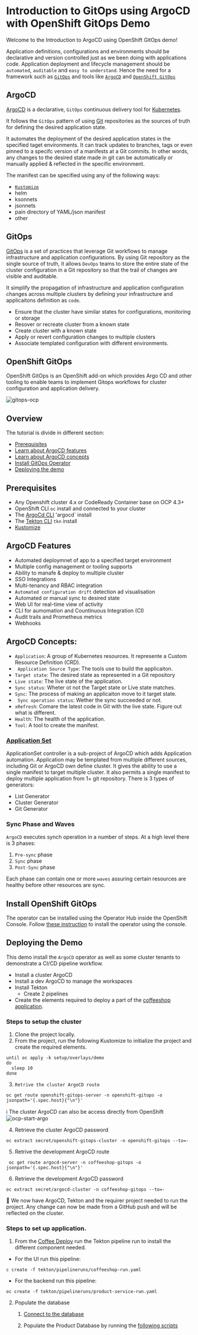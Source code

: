# Introduction to GitOps using ArgoCD with OpenShift GitOps Demo

Welcome to the Introduction to ArgoCD using OpenShift GitOps demo!

Application definitions, configurations and environments should be declarative and version controlled just as we been doing with applications code. Application deployment and lifecycle management should be `automated`, `auditable` and `easy to understand`. Hence the need for a framework such as [`GitOps`](#gitops) and tools like [`ArgoCD`](#argocd) and [`OpenShift GitOps`](#openshift-gitops)

## ArgoCD
[ArgoCD](https://argo-cd.readthedocs.io/en/stable/) is a declarative, `GitOps` continuous delivery tool for [Kubernetes](https://kubernetes.io/). 

It follows the `GitOps` pattern of using [Git](Githttps://git-scm.com) repositories as the sources of truth for defining the desired application state.

It automates the deployment of the desired application states in the specified taget environments. It can track updates to branches, tags or even pinned to a specifc version of a manifests at a Git commits. In other words, any changes to the desired state made in git can be automatically or manually applied & reflected in the specific environment.

The manifest can be specified using any of the following ways:
* [`Kustomize`](https://kustomize.io/)
* helm
* ksonnets
* jsonnets
* pain directory of YAML/json manifest
* other

## GitOps
[GitOps](https://cloud.redhat.com/learn/topics/gitops/) is a set of practices that leverage Git workflows to manage infrastructure and application configurations. By using Git repository as the single source of truth, it allows `DevOps` teams to store the entire state of the cluster configuration in a Git repository so that the trail of changes are visible and auditable.

It simplify the propagation of infrastructure and application configuration changes across multiple clusters by defining your infrastructure and applicaitons definition as `code`.
* Ensure that the cluster have similar states for configurations, monitoring or storage
* Resover or recreate cluster from a known state
* Create cluster with a known state
* Apply or revert configuration changes to multiple clusters
* Associate templated configuration with different environments.

## OpenShift GitOps

OpenShift GitOps is an OpenShift add-on which provides Argo CD and other tooling to enable teams to implement Gitops workflows for cluster configuration and application delivery. 

![gitops-ocp](docs/images/gitops-ocp.png)

## Overview

The tutorial is divide in different section:

* [Prerequisites](#prerequisites)
* [Learn about ArgoCD features](#argocd-features)
* [Learn about ArgoCD concepts](#argocd-concepts)
* [Install GitOps Operator](install-openshift-gitops)
* [Deploying the demo](#deploying-the-demo)

## Prerequisites

* Any Openshift cluster 4.x or CodeReady Container base on OCP 4.3+
* OpenShift CLI `oc` install and connected to your cluster
* The [ArgoCd CLI](https://argo-cd.readthedocs.io/en/stable/cli_installation/) 'argocd` install
* The [Tekton CLI](https://github.com/tektoncd/cli) `tkn` install
* [Kustomize](https://kustomize.io/)

## ArgoCD Features 
* Automated deploymnet of app to a specified target environment
* Multiple config management or tooling supports
* Ability to manafe & deploy to multiple cluster
* SSO Integrations
* Multi-tenancy and RBAC integration
* `Automated configuration drift` detection ad visualisation
* Automated or manual sync to desired state
* Web UI for real-time view of activity
* CLI for aumomation and Countinuous Integration (CI)
* Audit trails and Prometheus metrics 
* Webhooks


## ArgoCD Concepts:
* `Application`: A group of Kubernetes resources. It represente a Custom Resource Definition (CRD).
* ` Application Source Type`: The tools use to build the applicaiton.
* `Target state`: The desired state as represented in a Git repository
* `Live state`: The live state of the application.
* `Sync status`: Wheter ot not the Target state or Live state matches.
* `Sync`: The process of making an applicaiton move to it target state.
* ` Sync operation status`: Wether the sync succeeded or not.
* `xRefresh`: Comare the latest code in Git with the live state. Figure out what is different.
* `Health`: The health of the application.
* `Tool`: A tool to create the manifest.

### [Application Set](https://argocd-applicationset.readthedocs.io/en/stable/)
ApplicationSet controller is a sub-project of ArgoCD which adds Application automation. Application may be templated from multiple different sources, including Git or ArgoCD own define cluster. It gives the ability to use a single manifest to target multiple cluster. It also permits a single manifest to deploy multiple application from 1+ git repository. There is 3 types of generators:
* List Generator
* Cluster Generator
* Git Generator  

### Sync Phase and Waves

`ArgoCD` executes synch operation in a number of steps. At a high level there is 3 phases:
1. `Pre-sync` phase
1. `Sync` phase
1. `Post-Sync` phase

Each phase can contain one or more `waves` assuring certain resources are healthy before other resources are sync.


## Install OpenShift GitOps

The operator can be installed using the Operator Hub inside the OpenShift Console. Follow [these instruction](docs/install-gitops-operator.md) to install the operator using the console. 


## Deploying the Demo

This demo install the `ArgoCD` operator as well as some cluster tenants to demonstrate a CI/CD pipeline workflow.
* Install a cluster ArgoCD
* Install a dev ArgoCD to manage the workspaces
* Install Tekton
    * Create 2 pipelines
* Create the elements required to deploy a part of the [coffeeshop application](https://github.com/froberge/coffeeshop-deploy).


### Steps to setup the cluster

1. Clone the project locally.
2. From the project, run the following Kustomize to initialize the project and create the required elements.
```
until oc apply -k setup/overlays/demo
do
  sleep 10
done
```
3. `Retrive the cluster ArgoCD route`
```
oc get route openshift-gitops-server -n openshift-gitops -o jsonpath='{.spec.host}{"\n"}'
```

:information_source: The cluster ArgoCD can also be access directly from OpenShift
![ocp-start-argo](docs/images/ocp-argocd-access.png)

4. Retrieve the cluster ArgoCD password
```
oc extract secret/openshift-gitops-cluster -n openshift-gitops --to=-
```


5. Retrive the development ArgoCD route
```
 oc get route argocd-server -n coffeeshop-gitops -o jsonpath='{.spec.host}{"\n"}'
 ```

6. Retrieve the development ArgoCD password
```
oc extract secret/argocd-cluster -n coffeeshop-gitops --to=-
```

:tada: We now have ArgoCD, Tekton and the requirer project needed to run the project. Any change can now be made from a GitHub push and will be reflected on the cluster.

### Steps to set up application.

1. From the [Coffee Deploy](https://github.com/froberge/coffeeshop-deploy) run the Tekton pipeline run to install the different component needed.

* For the UI run this pipeline:
```
c create -f tekton/pipelineruns/coffeeshop-run.yaml
```

* For the backend run this pipeline:
```
oc create -f tekton/pipelineruns/product-service-run.yaml
```

2. Populate the database

    1. [Connect to the database](https://github.com/froberge/coffeeshop-documentation/tree/master/docs/populate-db.md)

    2. Populate the Product Database by running the [following scripts](https://github.com/froberge/coffeeshop-documentation/blob/master/dbscripts/product-schema/createInsertProduct.sql)